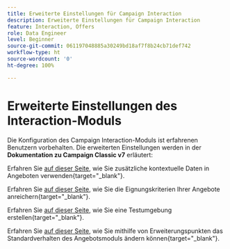 ```yaml
---
title: Erweiterte Einstellungen für Campaign Interaction
description: Erweiterte Einstellungen für Campaign Interaction
feature: Interaction, Offers
role: Data Engineer
level: Beginner
source-git-commit: 061197048885a30249bd18af7f8b24cb71def742
workflow-type: ht
source-wordcount: '0'
ht-degree: 100%

---
```


# Erweiterte Einstellungen des Interaction-Moduls

Die Konfiguration des Campaign Interaction-Moduls ist erfahrenen Benutzern vorbehalten. Die erweiterten Einstellungen werden in der **Dokumentation zu Campaign Classic v7** erläutert:

Erfahren Sie [auf dieser Seite](https://experienceleague.adobe.com/docs/campaign-classic/using/managing-offers/advanced-parameters/additional-data.html?lang=de), wie Sie zusätzliche kontextuelle Daten in Angeboten verwenden{target="_blank"}.

Erfahren Sie [auf dieser Seite](https://experienceleague.adobe.com/docs/campaign-classic/using/managing-offers/advanced-parameters/extension-example.html?lang=de), wie Sie die Eignungskriterien Ihrer Angebote anreichern{target="_blank"}.

Erfahren Sie [auf dieser Seite](https://experienceleague.adobe.com/docs/campaign-classic/using/managing-offers/advanced-parameters/creating-a-test-environment.html?lang=de), wie Sie eine Testumgebung erstellen{target="_blank"}.

Erfahren Sie [auf dieser Seite](https://experienceleague.adobe.com/docs/campaign-classic/using/managing-offers/advanced-parameters/hooks.html?lang=de), wie Sie mithilfe von Erweiterungspunkten das Standardverhalten des Angebotsmoduls ändern können{target="_blank"}.

